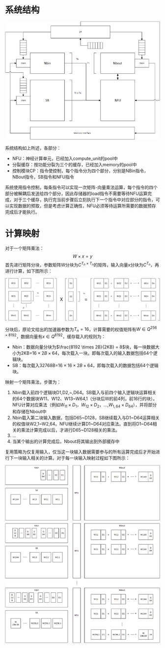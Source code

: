# 系统结构

![](./DianNao.png)

系统结构如上所述，各部分：

- NFU：神经计算单元，已经加入compute_unit的pool中
- 分裂缓存：按功能分裂为三个的缓存，已经加入memory的pool中
- 控制模块CP：指令使控制，每个指令分为四个部分，分别是NBin指令，NBout指令，SB指令和NFU指令

系统使用指令控制，每条指令可以实现一次矩阵-向量乘法运算，每个指令的四个部分被解耦后发送给四个部分，因此存储器的load指令不需要等待NFU运算完成，对于三个缓存，执行完当前步骤后立刻执行下一个指令中对应部分的指令，可以实现数据的预取，但是考虑计算正确性，NFU必须等待运算所需要的数据预存完成后才能执行。

# 计算映射

对于一个矩阵乘法：
$$
W \times x = y
$$
首先进行矩阵分块，参数矩阵W分块为$C^{T_n \times T_n}$的矩阵，输入向量x分块为$C^{T_n}$，再进行计算，如下图所示：

![](./mul.png)

分块后，原论文给出的加速器参数为$T_n=16$，计算需要的权值矩阵有$W \in Q^{256 \times 8192}$，数据向量有$x \in Q^{8192}$，缓存载入的规则为：

- Nbin：数据向量分块为$\frac{8192 \times 2B}{2KB} = 8$块，每一块数据大小为2KB=$16 \times 2B \times 64$，每次载入一块。即每次载入的输入数据包括64个逻辑块。
- SB：每次载入32768B=$16 \times 16 \times 2B \times 64$，即每次载入的数据包括64个逻辑块。

映射一个矩阵乘法，步骤为：

1. Nbin载入前四个逻辑块D1,D2,\~,D64。SB载入与前四个输入逻辑块运算相关的64个数据块W11、W12、W13\~W64,1（分块后W的前4列，前16行的块）。NFU计算对应乘法（例如$W_{11} \times D_1$，$W_{12} \times D_2$，...,$W_{1,64} \times D_{64}$），并将部分和存储在Nbout中
2. Nbin载入第二块输入数据，包括D65\~D128，SB继续载入与D1\~D64运算相关的权值块W2,1\~W2,64。NFU继续计算D1\~D64对应乘法。直到将D1\~D64相关的乘法计算完成以后，才进行D65\~D128相关的乘法。
3. ...
4. 当某个输出的计算完成后，Nbout将其输出到外部缓存中

复用策略为仅复用输入，仅当这一块输入数据需要参与的所有运算完成后才开始进行下一块输入相关的计算。对于每一块输入映射过程如下图所示：

![](./map.png)

